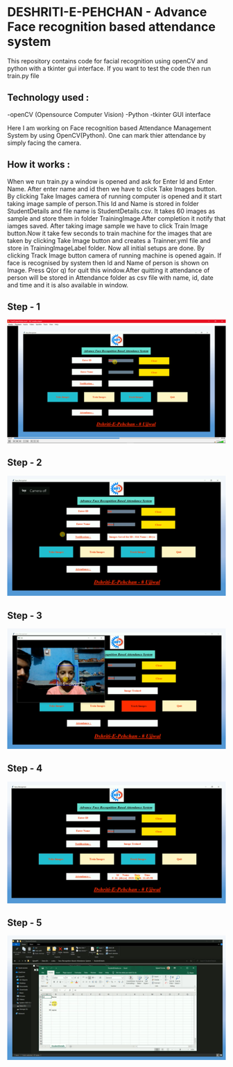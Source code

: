 # DESHRITI-E-PEHCHAN - Advance Face recognition based attendance system

This repository contains code for facial recognition using openCV and python with a tkinter gui interface. If you want to test the code then run train.py file

## Technology used :
-openCV (Opensource Computer Vision)
-Python
-tkinter GUI interface

Here I am working on Face recognition based Attendance Management System by using OpenCV(Python). One can mark thier attendance by simply facing the camera. 

## How it works :

When we run train.py a window is opened and ask for Enter Id and Enter Name. After enter name and id then we have to click Take Images button. By clicking Take Images camera of running computer is opened and it start taking image sample of person.This Id and Name is stored in folder StudentDetails and file name is StudentDetails.csv. It takes 60 images as sample and store them in folder TrainingImage.After completion it notify that iamges saved.
After taking image sample we have to click Train Image button.Now it take few seconds to train machine for the images that are taken by clicking Take Image button and creates a Trainner.yml file and store in TrainingImageLabel folder.
Now all initial setups are done.
By clicking Track Image button camera of running machine is opened again. If face is recognised by system then Id and Name of person is shown on Image. Press Q(or q) for quit this window.After quitting it attendance of person will be stored in Attendance folder as csv file with name, id, date and time and it is also available in window.


## Step - 1
![output-1](Advance-Face-Recognition-Based-Attendance-System/ImagesUnknown/1.png)

## Step - 2
![output-2](Advance-Face-Recognition-Based-Attendance-System/ImagesUnknown/2.png)

## Step - 3
![output-3](Advance-Face-Recognition-Based-Attendance-System/ImagesUnknown/3.png)

## Step - 4
![output-4](Advance-Face-Recognition-Based-Attendance-System/ImagesUnknown/4.png)

## Step - 5
![output-5](Advance-Face-Recognition-Based-Attendance-System/ImagesUnknown/5.png)
